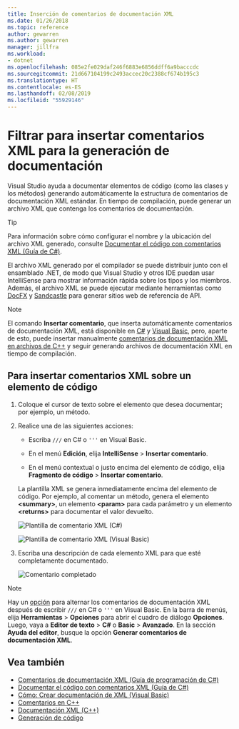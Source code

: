 ```yaml
---
title: Inserción de comentarios de documentación XML
ms.date: 01/26/2018
ms.topic: reference
author: gewarren
ms.author: gewarren
manager: jillfra
ms.workload:
- dotnet
ms.openlocfilehash: 085e2fe029daf246f6883e6856ddff6a9bacccdc
ms.sourcegitcommit: 21d667104199c2493accec20c2388cf674b195c3
ms.translationtype: HT
ms.contentlocale: es-ES
ms.lasthandoff: 02/08/2019
ms.locfileid: "55929146"
---
```

# <a name="how-to-insert-xml-comments-for-documentation-generation"></a>Filtrar para insertar comentarios XML para la generación de documentación

Visual Studio ayuda a documentar elementos de código (como las clases y los métodos) generando automáticamente la estructura de comentarios de documentación XML estándar. En tiempo de compilación, puede generar un archivo XML que contenga los comentarios de documentación.

> [!TIP]
> Para información sobre cómo configurar el nombre y la ubicación del archivo XML generado, consulte [Documentar el código con comentarios XML (Guía de C#)](/dotnet/csharp/codedoc).

El archivo XML generado por el compilador se puede distribuir junto con el ensamblado .NET, de modo que Visual Studio y otros IDE puedan usar IntelliSense para mostrar información rápida sobre los tipos y los miembros. Además, el archivo XML se puede ejecutar mediante herramientas como [DocFX](https://dotnet.github.io/docfx/) y [Sandcastle](https://www.microsoft.com/download/details.aspx?id=10526) para generar sitios web de referencia de API.

> [!NOTE]
> El comando **Insertar comentario**, que inserta automáticamente comentarios de documentación XML, está disponible en [C#](/dotnet/csharp/programming-guide/xmldoc/xml-documentation-comments) y [Visual Basic](/dotnet/visual-basic/programming-guide/program-structure/how-to-create-xml-documentation), pero, aparte de esto, puede insertar manualmente [comentarios de documentación XML en archivos de C++](/cpp/ide/xml-documentation-visual-cpp) y seguir generando archivos de documentación XML en tiempo de compilación.

## <a name="to-insert-xml-comments-for-a-code-element"></a>Para insertar comentarios XML sobre un elemento de código

1. Coloque el cursor de texto sobre el elemento que desea documentar; por ejemplo, un método.

1. Realice una de las siguientes acciones:

   - Escriba `///` en C# o `'''` en Visual Basic.

   - En el menú **Edición**, elija **IntelliSense** > **Insertar comentario**.

   - En el menú contextual o justo encima del elemento de código, elija **Fragmento de código** > **Insertar comentario**.

   La plantilla XML se genera inmediatamente encima del elemento de código. Por ejemplo, al comentar un método, genera el elemento **\<summary\>**, un elemento **\<param\>** para cada parámetro y un elemento **\<returns\>** para documentar el valor devuelto.

   ![Plantilla de comentario XML (C#)](media/doc-preview-cs.png)

   ![Plantilla de comentario XML (Visual Basic)](media/doc-preview-vb.png)

1. Escriba una descripción de cada elemento XML para que esté completamente documentado.

   ![Comentario completado](media/doc-result-cs.png)

> [!NOTE]
> Hay un [opción](../../ide/reference/options-text-editor-csharp-advanced.md) para alternar los comentarios de documentación XML después de escribir `///` en C# o `'''` en Visual Basic. En la barra de menús, elija **Herramientas** > **Opciones** para abrir el cuadro de diálogo **Opciones**. Luego, vaya a **Editor de texto** > **C#** o **Basic** > **Avanzado**. En la sección **Ayuda del editor**, busque la opción **Generar comentarios de documentación XML**.

## <a name="see-also"></a>Vea también

- [Comentarios de documentación XML (Guía de programación de C#)](/dotnet/csharp/programming-guide/xmldoc/xml-documentation-comments)
- [Documentar el código con comentarios XML (Guía de C#)](/dotnet/csharp/codedoc)
- [Cómo: Crear documentación de XML (Visual Basic)](/dotnet/visual-basic/programming-guide/program-structure/how-to-create-xml-documentation)
- [Comentarios en C++](/cpp/cpp/comments-cpp)
- [Documentación XML (C++)](/cpp/ide/xml-documentation-visual-cpp)
- [Generación de código](../code-generation-in-visual-studio.md)